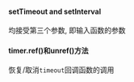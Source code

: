 #### setTimeout and setInterval
均接受第三个参数, 即输入函数的参数

#### timer.ref()和unref()方法
恢复/取消`timeout`回调函数的调用
